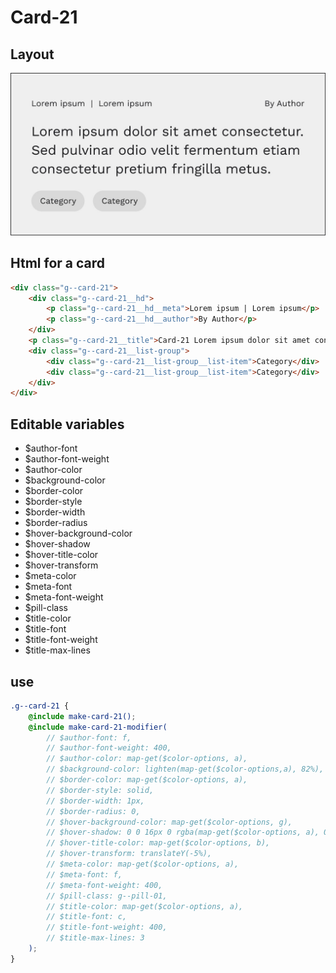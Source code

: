 # Card-21

## Layout

![alt text][card-21]

[card-21]: /src/img/global-components/card/card-21.jpg

## Html for a card

```html
<div class="g--card-21">
    <div class="g--card-21__hd">
        <p class="g--card-21__hd__meta">Lorem ipsum | Lorem ipsum</p>
        <p class="g--card-21__hd__author">By Author</p>
    </div>
    <p class="g--card-21__title">Card-21 Lorem ipsum dolor sit amet consectetur. Sed pulvinar odio velit fermentum etiam consectetur pretium fringilla metus.</p>
    <div class="g--card-21__list-group">
        <div class="g--card-21__list-group__list-item">Category</div>
        <div class="g--card-21__list-group__list-item">Category</div>
    </div>
</div>
```

## Editable variables

-   $author-font
-   $author-font-weight
-   $author-color
-   $background-color
-   $border-color
-   $border-style
-   $border-width
-   $border-radius
-   $hover-background-color
-   $hover-shadow
-   $hover-title-color
-   $hover-transform
-   $meta-color
-   $meta-font
-   $meta-font-weight
-   $pill-class
-   $title-color
-   $title-font
-   $title-font-weight
-   $title-max-lines

## use

```scss
.g--card-21 {
    @include make-card-21();
    @include make-card-21-modifier(
        // $author-font: f,
        // $author-font-weight: 400,
        // $author-color: map-get($color-options, a),
        // $background-color: lighten(map-get($color-options,a), 82%),
        // $border-color: map-get($color-options, a),
        // $border-style: solid,
        // $border-width: 1px,
        // $border-radius: 0,
        // $hover-background-color: map-get($color-options, g),
        // $hover-shadow: 0 0 16px 0 rgba(map-get($color-options, a), 0.5),
        // $hover-title-color: map-get($color-options, b),
        // $hover-transform: translateY(-5%),
        // $meta-color: map-get($color-options, a),
        // $meta-font: f,
        // $meta-font-weight: 400,
        // $pill-class: g--pill-01,
        // $title-color: map-get($color-options, a),
        // $title-font: c,
        // $title-font-weight: 400,
        // $title-max-lines: 3
    );
}
```
